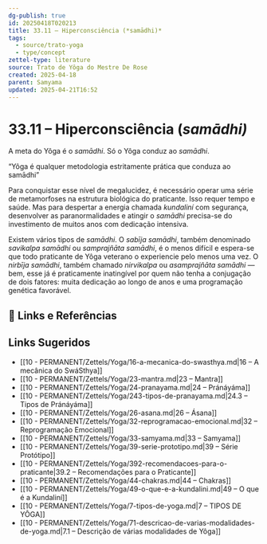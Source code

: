 ```yaml
---
dg-publish: true
id: 20250418T020213
title: 33.11 – Hiperconsciência (*samādhi)*
tags:
  - source/trato-yoga
  - type/concept
zettel-type: literature
source: Trato de Yôga do Mestre De Rose
created: 2025-04-18
parent: Samyama
updated: 2025-04-21T16:52
---
```


# 33.11 – Hiperconsciência (*samādhi)*

A meta do Yôga é o *samādhi*. Só o Yôga conduz ao *samādhi*.

“Yôga é qualquer metodologia estritamente prática que conduza ao samādhi”

Para conquistar esse nível de megalucidez, é necessário operar uma série de metamorfoses na estrutura biológica do praticante. Isso requer tempo e saúde. Mas para despertar a energia chamada *kundaliní* com segurança, desenvolver as paranormalidades e atingir o *samādhi* precisa-se do investimento de muitos anos com dedicação intensiva.

Existem vários tipos de *samādhi*. O *sabīja samādhi*, também denominado *savikalpa samādhi* ou *samprajñāta samādhi*, é o menos difícil e espera-se que todo praticante de Yôga veterano o experiencie pelo menos uma vez. O *nirbīja samādhi*, também chamado *nirvikalpa* ou *asamprajñāta samādhi* — bem, esse já é praticamente inatingível por quem não tenha a conjugação de dois fatores: muita dedicação ao longo de anos e uma programação genética favorável.

## 🔗 Links e Referências

## Links Sugeridos

- [[10 - PERMANENT/Zettels/Yoga/16-a-mecanica-do-swasthya.md\|16 – A mecânica do SwáSthya]]
- [[10 - PERMANENT/Zettels/Yoga/23-mantra.md\|23 – Mantra]]
- [[10 - PERMANENT/Zettels/Yoga/24-pranayama.md\|24 – Pránáyáma]]
- [[10 - PERMANENT/Zettels/Yoga/243-tipos-de-pranayama.md\|24.3 – Tipos de Pránáyáma]]
- [[10 - PERMANENT/Zettels/Yoga/26-asana.md\|26 – Ásana]]
- [[10 - PERMANENT/Zettels/Yoga/32-reprogramacao-emocional.md\|32 – Reprogramação Emocional]]
- [[10 - PERMANENT/Zettels/Yoga/33-samyama.md\|33 – Samyama]]
- [[10 - PERMANENT/Zettels/Yoga/39-serie-prototipo.md\|39 – Série Protótipo]]
- [[10 - PERMANENT/Zettels/Yoga/392-recomendacoes-para-o-praticante\|39.2 – Recomendações para o Praticante]]
- [[10 - PERMANENT/Zettels/Yoga/44-chakras.md\|44 – Chakras]]
- [[10 - PERMANENT/Zettels/Yoga/49-o-que-e-a-kundalini.md\|49 – O que é a Kundaliní]]
- [[10 - PERMANENT/Zettels/Yoga/7-tipos-de-yoga.md\|7 – TIPOS DE YÔGA]]
- [[10 - PERMANENT/Zettels/Yoga/71-descricao-de-varias-modalidades-de-yoga.md\|7.1 – Descrição de várias modalidades de Yôga]]